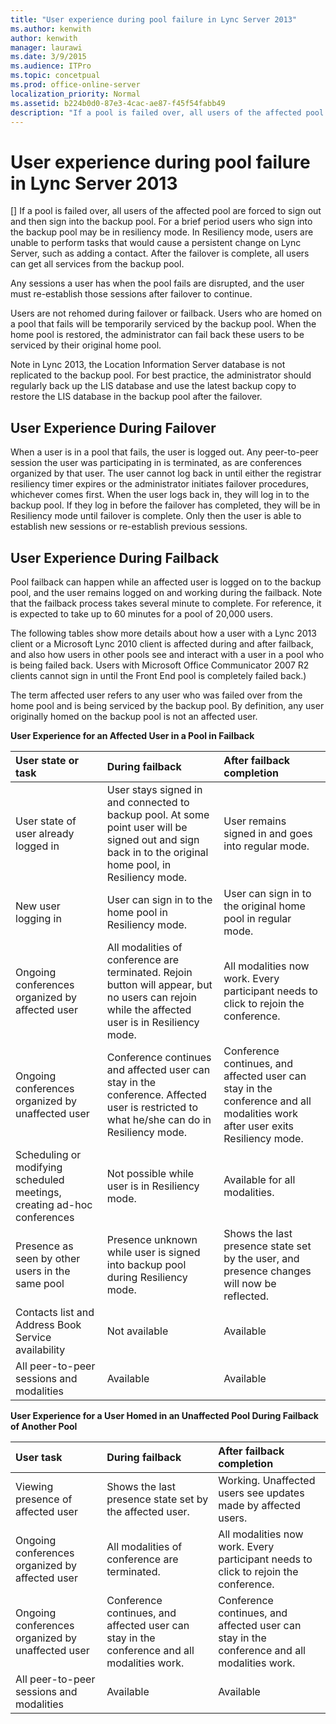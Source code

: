 ```yaml
---
title: "User experience during pool failure in Lync Server 2013"
ms.author: kenwith
author: kenwith
manager: laurawi
ms.date: 3/9/2015
ms.audience: ITPro
ms.topic: concetpual
ms.prod: office-online-server
localization_priority: Normal
ms.assetid: b224b0d0-87e3-4cac-ae87-f45f54fabb49
description: "If a pool is failed over, all users of the affected pool are forced to sign out and then sign into the backup pool. For a brief period users who sign into the backup pool may be in resiliency mode. In Resiliency mode, users are unable to perform tasks that would cause a persistent change on Lync Server, such as adding a contact. After the failover is complete, all users can get all services from the backup pool."
---
```


# User experience during pool failure in Lync Server 2013
[]
If a pool is failed over, all users of the affected pool are forced to sign out and then sign into the backup pool. For a brief period users who sign into the backup pool may be in resiliency mode. In Resiliency mode, users are unable to perform tasks that would cause a persistent change on Lync Server, such as adding a contact. After the failover is complete, all users can get all services from the backup pool.
  
Any sessions a user has when the pool fails are disrupted, and the user must re-establish those sessions after failover to continue.
  
Users are not rehomed during failover or failback. Users who are homed on a pool that fails will be temporarily serviced by the backup pool. When the home pool is restored, the administrator can fail back these users to be serviced by their original home pool. 
  
Note in Lync 2013, the Location Information Server database is not replicated to the backup pool. For best practice, the administrator should regularly back up the LIS database and use the latest backup copy to restore the LIS database in the backup pool after the failover. 
  
## User Experience During Failover

When a user is in a pool that fails, the user is logged out. Any peer-to-peer session the user was participating in is terminated, as are conferences organized by that user. The user cannot log back in until either the registrar resiliency timer expires or the administrator initiates failover procedures, whichever comes first. When the user logs back in, they will log in to the backup pool. If they log in before the failover has completed, they will be in Resiliency mode until failover is complete. Only then the user is able to establish new sessions or re-establish previous sessions.
  
## User Experience During Failback

Pool failback can happen while an affected user is logged on to the backup pool, and the user remains logged on and working during the failback. Note that the failback process takes several minute to complete. For reference, it is expected to take up to 60 minutes for a pool of 20,000 users.
  
The following tables show more details about how a user with a Lync 2013 client or a Microsoft Lync 2010 client is affected during and after failback, and also how users in other pools see and interact with a user in a pool who is being failed back. Users with Microsoft Office Communicator 2007 R2 clients cannot sign in until the Front End pool is completely failed back.)
  
The term affected user refers to any user who was failed over from the home pool and is being serviced by the backup pool. By definition, any user originally homed on the backup pool is not an affected user. 
  
**User Experience for an Affected User in a Pool in Failback**

|**User state or task**|**During failback**|**After failback completion**|
|:-----|:-----|:-----|
|User state of user already logged in  <br/> |User stays signed in and connected to backup pool. At some point user will be signed out and sign back in to the original home pool, in Resiliency mode.  <br/> |User remains signed in and goes into regular mode.  <br/> |
|New user logging in  <br/> |User can sign in to the home pool in Resiliency mode.  <br/> |User can sign in to the original home pool in regular mode.  <br/> |
|Ongoing conferences organized by affected user  <br/> |All modalities of conference are terminated. Rejoin button will appear, but no users can rejoin while the affected user is in Resiliency mode.  <br/> |All modalities now work. Every participant needs to click to rejoin the conference.  <br/> |
|Ongoing conferences organized by unaffected user  <br/> |Conference continues and affected user can stay in the conference. Affected user is restricted to what he/she can do in Resiliency mode.  <br/> |Conference continues, and affected user can stay in the conference and all modalities work after user exits Resiliency mode.  <br/> |
|Scheduling or modifying scheduled meetings, creating ad-hoc conferences  <br/> |Not possible while user is in Resiliency mode.  <br/> |Available for all modalities.  <br/> |
|Presence as seen by other users in the same pool  <br/> |Presence unknown while user is signed into backup pool during Resiliency mode.  <br/> |Shows the last presence state set by the user, and presence changes will now be reflected.  <br/> |
|Contacts list and Address Book Service availability  <br/> |Not available  <br/> |Available  <br/> |
|All peer-to-peer sessions and modalities  <br/> |Available  <br/> |Available  <br/> |
   
**User Experience for a User Homed in an Unaffected Pool During Failback of Another Pool**

|**User task**|**During failback**|**After failback completion**|
|:-----|:-----|:-----|
|Viewing presence of affected user  <br/> |Shows the last presence state set by the affected user.  <br/> |Working. Unaffected users see updates made by affected users.  <br/> |
|Ongoing conferences organized by affected user  <br/> |All modalities of conference are terminated.  <br/> |All modalities now work. Every participant needs to click to rejoin the conference.  <br/> |
|Ongoing conferences organized by unaffected user  <br/> |Conference continues, and affected user can stay in the conference and all modalities work.  <br/> |Conference continues, and affected user can stay in the conference and all modalities work.  <br/> |
|All peer-to-peer sessions and modalities  <br/> |Available  <br/> |Available  <br/> |
   

